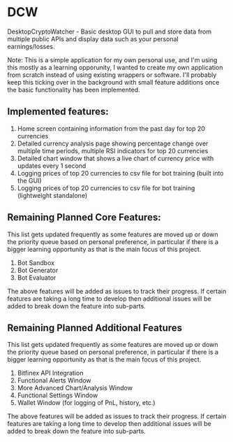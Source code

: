 # DCW
DesktopCryptoWatcher - Basic desktop GUI to pull and store data from multiple public APIs and display data such as your personal earnings/losses.

Note: This is a simple application for my own personal use, and I'm using this mostly as a learning opporunity, I wanted to create my own application from scratch instead of using existing wrappers or software. I'll probably keep this ticking over in the background with small feature additions once the basic functionality has been implemented.

## Implemented features:
1) Home screen containing information from the past day for top 20 currencies
2) Detailed currency analysis page showing percentage change over multiple time periods, multiple RSI indicators for top 20 currencies
3) Detailed chart window that shows a live chart of currency price with updates every 1 second
4) Logging prices of top 20 currencies to csv file for bot training (built into the GUI)
5) Logging prices of top 20 currencies to csv file for bot training (lightweight standalone)


## Remaining Planned Core Features:
This list gets updated frequently as some features are moved up or down the priority queue based on personal preference, in particular if there is a bigger learning opportunity as that is the main focus of this project.
1) Bot Sandbox
2) Bot Generator
3) Bot Evaluator

The above features will be added as issues to track their progress. If certain features are taking a long time to develop then additional issues will be added to break down the feature into sub-parts.
## Remaining Planned Additional Features
This list gets updated frequently as some features are moved up or down the priority queue based on personal preference, in particular if there is a bigger learning opportunity as that is the main focus of this project.
1) Bitfinex API Integration
2) Functional Alerts Window
3) More Advanced Chart/Analysis Window
4) Functional Settings Window
5) Wallet Window (for logging of PnL, history, etc.)

The above features will be added as issues to track their progress. If certain features are taking a long time to develop then additional issues will be added to break down the feature into sub-parts.
